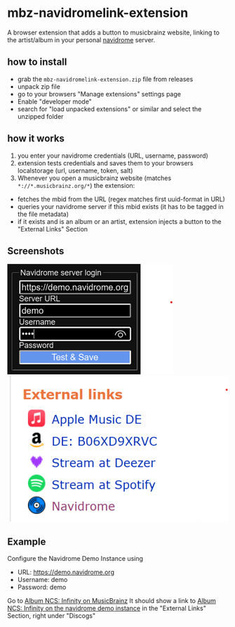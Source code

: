 # mbz-navidromelink-extension
A browser extension that adds a button to musicbrainz website, linking to the artist/album in your personal [navidrome](https://github.com/navidrome/navidrome) server.

## how to install
- grab the `mbz-navidromelink-extension.zip` file from releases
- unpack zip file
- go to your browsers "Manage extensions" settings page
- Enable "developer mode"
- search for "load unpacked extensions" or similar and select the unzipped folder

## how it works
1. you enter your navidrome credentials (URL, username, password)
2. extension tests credentials and saves them to your browsers localstorage (url, username, token, salt)
3. Whenever you open a musicbrainz website (matches ```*://*.musicbrainz.org/*```) the extension:
  - fetches the mbid from the URL (regex matches first uuid-format in URL)
  - queries your navidrome server if this mbid exists (it has to be tagged in the file metadata)
  - if it exists and is an album or an artist, extension injects a button to the "External Links" Section

## Screenshots
![Settings provided by the browser extension](/screenshots/browser-extension-settings.png)
![Example of how the injected link looks on MBZ website](/screenshots/mbz-injected-link.png)

## Example
Configure the Navidrome Demo Instance using
- URL: https://demo.navidrome.org
- Username: demo
- Password: demo

Go to [Album NCS: Infinity on MusicBrainz](https://musicbrainz.org/release/97b74e59-f194-40b6-9bc9-cb7267364ffd)
It should show a link to [Album NCS: Infinity on the navidrome demo instance](https://demo.navidrome.org/app/#/album/5xhNxRFhSPTFsVsPkCNq8N/show)
in the "External Links" Section, right under "Discogs"
